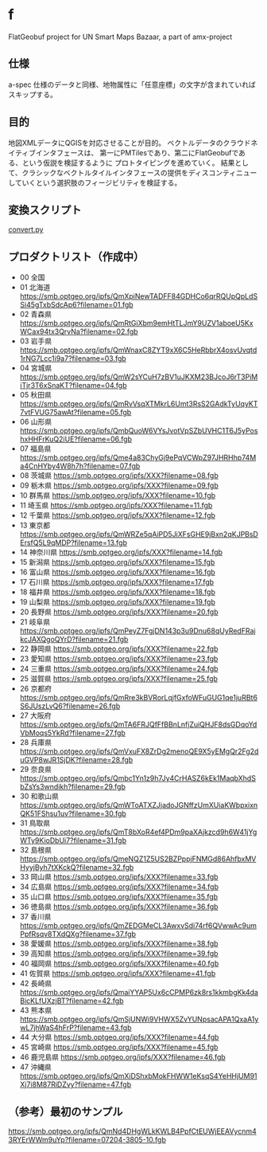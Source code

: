 # f
FlatGeobuf project for UN Smart Maps Bazaar, a part of amx-project

## 仕様
a-spec 仕様のデータと同様、地物属性に「任意座標」の文字が含まれていればスキップする。

## 目的
地図XMLデータにQGISを対応させることが目的。
ベクトルデータのクラウドネイティブインタフェースは、
第一にPMTilesであり、第二にFlatGeobufである、という仮説を検証するように
プロトタイピングを進めていく。
結果として、クラシックなベクトルタイルインタフェースの提供をディスコンティニュー
していくという選択肢のフィージビリティを検証する。

## 変換スクリプト
[convert.py](convert.py)

## プロダクトリスト（作成中）
- 00 全国
- 01 北海道 https://smb.optgeo.org/ipfs/QmXpiNewTADFF84GDHCo6qrRQUpQpLdSSi45gTxbSdcAp6?filename=01.fgb
- 02 青森県 https://smb.optgeo.org/ipfs/QmRtGiXbm9emHtTLJmY9UZV1aboeU5KxWCax94tx3QrvNa?filename=02.fgb
- 03 岩手県 https://smb.optgeo.org/ipfs/QmWnaxC8ZYT9xX6C5HeRbbrX4osvUvqtd1rNG7Lcc1i9a7?filename=03.fgb
- 04 宮城県 https://smb.optgeo.org/ipfs/QmW2sYCuH7zBV1uJKXM23BJcoJ6rT3PiMiTjr3T6xSnaKT?filename=04.fgb
- 05 秋田県 https://smb.optgeo.org/ipfs/QmRvVsqXTMkrL6Umt3RsS2GAdkTyUqyKT7vtFVUG75awAt?filename=05.fgb
- 06 山形県 https://smb.optgeo.org/ipfs/QmbQuoW6VYsJvotVpSZbUVHC1T6J5yPoshxHHFrKuQ2iUE?filename=06.fgb
- 07 福島県 https://smb.optgeo.org/ipfs/Qme4a83ChyGj9ePqVCWpZ97JHRHhp74Ma4CnHYby4W8h7h?filename=07.fgb
- 08 茨城県 https://smb.optgeo.org/ipfs/XXX?filename=08.fgb
- 09 栃木県 https://smb.optgeo.org/ipfs/XXX?filename=09.fgb
- 10 群馬県 https://smb.optgeo.org/ipfs/XXX?filename=10.fgb
- 11 埼玉県 https://smb.optgeo.org/ipfs/XXX?filename=11.fgb
- 12 千葉県 https://smb.optgeo.org/ipfs/XXX?filename=12.fgb
- 13 東京都 https://smb.optgeo.org/ipfs/QmWRZe5qAiPD5JiXFsGHE9jBxn2qKJPBsDErsfQ5L9qMDP?filename=13.fgb
- 14 神奈川県 https://smb.optgeo.org/ipfs/XXX?filename=14.fgb
- 15 新潟県 https://smb.optgeo.org/ipfs/XXX?filename=15.fgb
- 16 富山県 https://smb.optgeo.org/ipfs/XXX?filename=16.fgb
- 17 石川県 https://smb.optgeo.org/ipfs/XXX?filename=17.fgb
- 18 福井県 https://smb.optgeo.org/ipfs/XXX?filename=18.fgb
- 19 山梨県 https://smb.optgeo.org/ipfs/XXX?filename=19.fgb
- 20 長野県 https://smb.optgeo.org/ipfs/XXX?filename=20.fgb
- 21 岐阜県 https://smb.optgeo.org/ipfs/QmPeyZ7FgjDN143p3u9Dnu68qUyRedFRajkcJAXQgoQYrD?filename=21.fgb
- 22 静岡県 https://smb.optgeo.org/ipfs/XXX?filename=22.fgb
- 23 愛知県 https://smb.optgeo.org/ipfs/XXX?filename=23.fgb
- 24 三重県 https://smb.optgeo.org/ipfs/XXX?filename=24.fgb
- 25 滋賀県 https://smb.optgeo.org/ipfs/XXX?filename=25.fgb
- 26 京都府 https://smb.optgeo.org/ipfs/QmRre3kBVRorLqjfGxfoWFuGUG1qe1juRBt6S6JUszLvQ6?filename=26.fgb
- 27 大阪府 https://smb.optgeo.org/ipfs/QmTA6FRJQfFfBBnLnfjZuiQHJF8dsGDqoYdVbMoqs5YkRd?filename=27.fgb
- 28 兵庫県 https://smb.optgeo.org/ipfs/QmVxuFX8ZrDg2menoQE9X5yEMgQr2Fg2duGVP8wJR1SjDK?filename=28.fgb
- 29 奈良県 https://smb.optgeo.org/ipfs/Qmbc1Yn1z9h7Jy4CrHASZ6kEk1MaqbXhdSbZsYs3wndikh?filename=29.fgb
- 30 和歌山県 https://smb.optgeo.org/ipfs/QmWToATXZJjadoJGNffzUmXUiaKWbpxixnQK51FShsu1uv?filename=30.fgb
- 31 鳥取県 https://smb.optgeo.org/ipfs/QmT8bXoR4ef4PDm9paXAjkzcd9h6W41jYgWTy9KioDbUi7?filename=31.fgb
- 32 島根県 https://smb.optgeo.org/ipfs/QmeNQZ1Z5US2BZPppjFNMGd86AhfbxMVHyyjByh7tXKckQ?filename=32.fgb
- 33 岡山県 https://smb.optgeo.org/ipfs/XXX?filename=33.fgb
- 34 広島県 https://smb.optgeo.org/ipfs/XXX?filename=34.fgb
- 35 山口県 https://smb.optgeo.org/ipfs/XXX?filename=35.fgb
- 36 徳島県 https://smb.optgeo.org/ipfs/XXX?filename=36.fgb
- 37 香川県 https://smb.optgeo.org/ipfs/QmZEDGMeCL3AwxvSdi74rf6QVwwAc9umPpfRsqv8TXdQXg?filename=37.fgb
- 38 愛媛県 https://smb.optgeo.org/ipfs/XXX?filename=38.fgb
- 39 高知県 https://smb.optgeo.org/ipfs/XXX?filename=39.fgb
- 40 福岡県 https://smb.optgeo.org/ipfs/XXX?filename=40.fgb
- 41 佐賀県 https://smb.optgeo.org/ipfs/XXX?filename=41.fgb
- 42 長崎県 https://smb.optgeo.org/ipfs/QmaiYYAP5Ux6cCPMP6zk8rs1kkmbgKk4daBicKLfUXzjBT?filename=42.fgb
- 43 熊本県 https://smb.optgeo.org/ipfs/QmSjUNWi9VHWX5ZvYUNpsacAPA1QxaA1ywL7jhWaS4hFrP?filename=43.fgb
- 44 大分県 https://smb.optgeo.org/ipfs/XXX?filename=44.fgb
- 45 宮崎県 https://smb.optgeo.org/ipfs/XXX?filename=45.fgb
- 46 鹿児島県 https://smb.optgeo.org/ipfs/XXX?filename=46.fgb
- 47 沖縄県 https://smb.optgeo.org/ipfs/QmXiDShxbMokFHWW1eKsqS4YeHHjUM91Xj7i8M87RiDZvy?filename=47.fgb

## （参考）最初のサンプル
https://smb.optgeo.org/ipfs/QmNd4DHgWLkKWLB4PpfCtEUWjEEAVycnm43RYErWWm9uYp?filename=07204-3805-10.fgb

